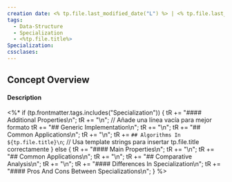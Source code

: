 ```yaml
---
creation date: <% tp.file.last_modified_date("L") %> | <% tp.file.last_modified_date("LT") %>
tags:
  - Data-Structure
  - Specialization
  - <%tp.file.title%>
Specialization:
cssclases:
---
```


## Concept Overview
#### Description
<%*
if (tp.frontmatter.tags.includes("Specialization")) {
    tR += "#### Additional Properties\n";
    tR += "\n"; // Añade una línea vacía para mejor formato
    tR += "## Generic Implementation\n";
    tR += "\n";
    tR += "## Common Applications\n";
    tR += "\n";
    tR += `## Algorithms In ${tp.file.title}\n`; // Usa template strings para insertar tp.file.title correctamente
} else {
    tR += "#### Main Properties\n";
    tR += "\n";
    tR += "## Common Applications\n";
    tR += "\n";
    tR += "## Comparative Analysis\n";
    tR += "\n";
    tR += "#### Differences In Specialization\n";
    tR += "#### Pros And Cons Between Specializations\n";
}
%>
